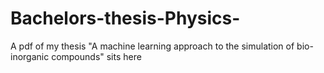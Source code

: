 # Bachelors-thesis-Physics-
A pdf of my thesis "A machine learning approach to the simulation of bio-inorganic compounds" sits here
